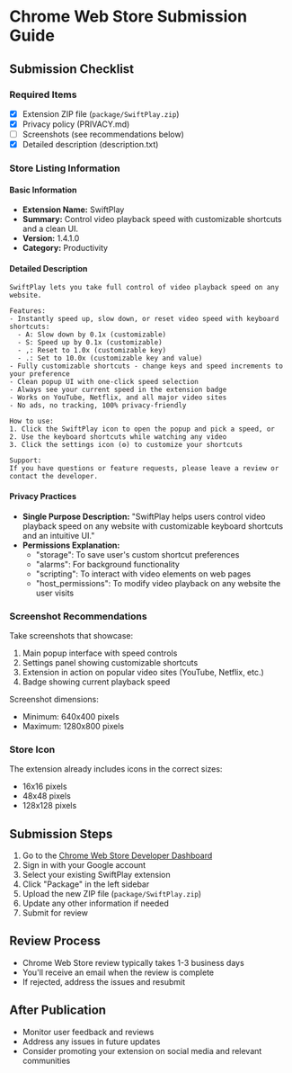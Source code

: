 # Chrome Web Store Submission Guide

## Submission Checklist

### Required Items
- [x] Extension ZIP file (`package/SwiftPlay.zip`)
- [x] Privacy policy (PRIVACY.md)
- [ ] Screenshots (see recommendations below)
- [x] Detailed description (description.txt)

### Store Listing Information

#### Basic Information
- **Extension Name:** SwiftPlay
- **Summary:** Control video playback speed with customizable shortcuts and a clean UI.
- **Version:** 1.4.1.0
- **Category:** Productivity

#### Detailed Description
```
SwiftPlay lets you take full control of video playback speed on any website.

Features:
- Instantly speed up, slow down, or reset video speed with keyboard shortcuts:
  - A: Slow down by 0.1x (customizable)
  - S: Speed up by 0.1x (customizable)
  - ,: Reset to 1.0x (customizable key)
  - .: Set to 10.0x (customizable key and value)
- Fully customizable shortcuts - change keys and speed increments to your preference
- Clean popup UI with one-click speed selection
- Always see your current speed in the extension badge
- Works on YouTube, Netflix, and all major video sites
- No ads, no tracking, 100% privacy-friendly

How to use:
1. Click the SwiftPlay icon to open the popup and pick a speed, or
2. Use the keyboard shortcuts while watching any video
3. Click the settings icon (⚙️) to customize your shortcuts

Support:
If you have questions or feature requests, please leave a review or contact the developer.
```

#### Privacy Practices
- **Single Purpose Description:** "SwiftPlay helps users control video playback speed on any website with customizable keyboard shortcuts and an intuitive UI."
- **Permissions Explanation:**
  - "storage": To save user's custom shortcut preferences
  - "alarms": For background functionality
  - "scripting": To interact with video elements on web pages
  - "host_permissions": To modify video playback on any website the user visits

### Screenshot Recommendations

Take screenshots that showcase:
1. Main popup interface with speed controls
2. Settings panel showing customizable shortcuts
3. Extension in action on popular video sites (YouTube, Netflix, etc.)
4. Badge showing current playback speed

Screenshot dimensions:
- Minimum: 640x400 pixels
- Maximum: 1280x800 pixels

### Store Icon
The extension already includes icons in the correct sizes:
- 16x16 pixels
- 48x48 pixels
- 128x128 pixels

## Submission Steps

1. Go to the [Chrome Web Store Developer Dashboard](https://chrome.google.com/webstore/devconsole)
2. Sign in with your Google account
3. Select your existing SwiftPlay extension
4. Click "Package" in the left sidebar
5. Upload the new ZIP file (`package/SwiftPlay.zip`)
6. Update any other information if needed
7. Submit for review

## Review Process

- Chrome Web Store review typically takes 1-3 business days
- You'll receive an email when the review is complete
- If rejected, address the issues and resubmit

## After Publication

- Monitor user feedback and reviews
- Address any issues in future updates
- Consider promoting your extension on social media and relevant communities 